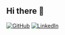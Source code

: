 ## Hi there 👋

[![GitHub](https://img.shields.io/badge/github-%23121011.svg?style=for-the-badge&logo=github&logoColor=white)](https://github.com/EmanuelRobinson)
[![LinkedIn](https://img.shields.io/badge/linkedin-%230077B5.svg?style=for-the-badge&logo=linkedin&logoColor=white)](www.linkedin.com/in/emanuel-robinson-21y)


